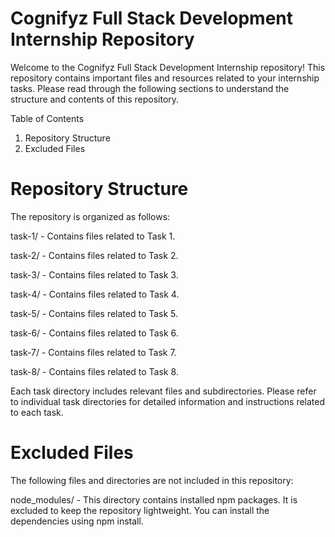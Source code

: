 # Cognifyz Full Stack Development Internship Repository
Welcome to the Cognifyz Full Stack Development Internship repository! This repository contains important files and resources related to your internship tasks. Please read through the following sections to understand the structure and contents of this repository. 

Table of Contents

   1. Repository Structure
   2. Excluded Files

# Repository Structure
The repository is organized as follows:


task-1/ - Contains files related to Task 1.

task-2/ - Contains files related to Task 2.

task-3/ - Contains files related to Task 3.

task-4/ - Contains files related to Task 4.

task-5/ - Contains files related to Task 5.

task-6/ - Contains files related to Task 6.

task-7/ - Contains files related to Task 7.

task-8/ - Contains files related to Task 8.


Each task directory includes relevant files and subdirectories. Please refer to individual task directories for detailed information and instructions related to each task.

# Excluded Files
The following files and directories are not included in this repository:

node_modules/ - This directory contains installed npm packages. It is excluded to keep the repository lightweight. You can install the dependencies using npm install.
